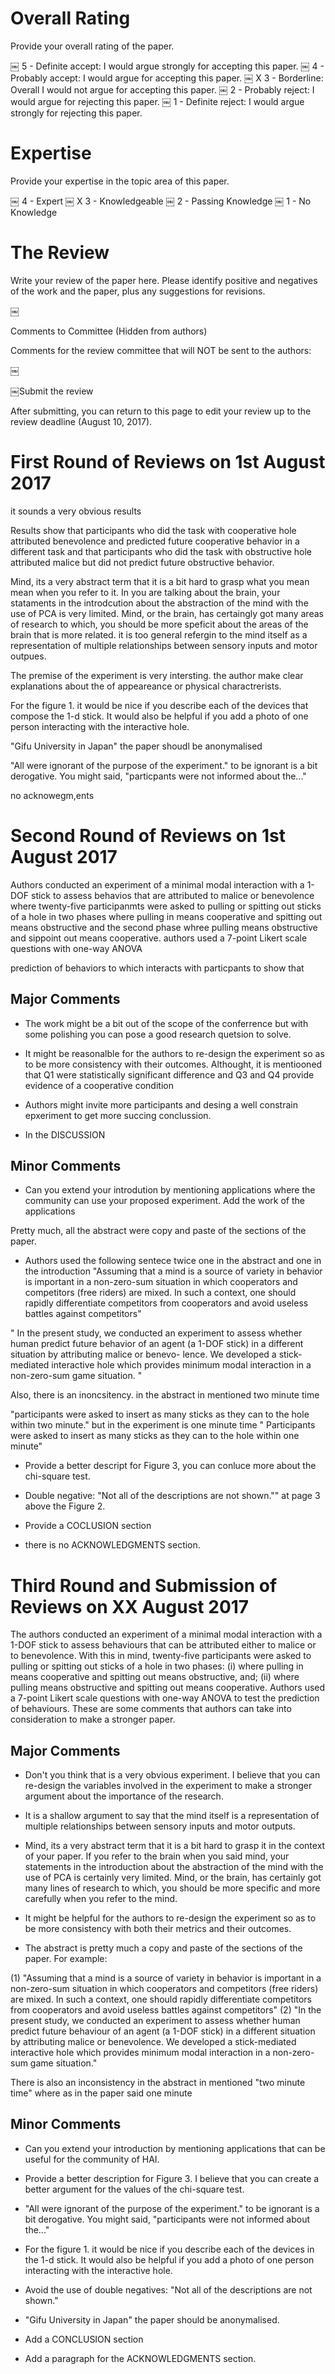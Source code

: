 # Overall Rating
Provide your overall rating of the paper.

￼		5 - 	Definite accept: I would argue strongly for accepting this paper.
￼		4 - 	Probably accept: I would argue for accepting this paper.
￼		X 3 - 	Borderline: Overall I would not argue for accepting this paper.
￼		2 - 	Probably reject: I would argue for rejecting this paper.
￼		1 - 	Definite reject: I would argue strongly for rejecting this paper.


# Expertise

Provide your expertise in the topic area of this paper.

￼		4 - 	Expert
￼		X 3 - 	Knowledgeable
￼		2 - 	Passing Knowledge
￼		1 - 	No Knowledge


# The Review

Write your review of the paper here. Please identify positive and negatives of the work and the paper, plus any suggestions for revisions.

￼



Comments to Committee (Hidden from authors)

Comments for the review committee that will NOT be sent to the authors:

￼

￼Submit the review

After submitting, you can return to this page to edit your review up to the review deadline (August 10, 2017).



# First Round of Reviews on 1st August 2017


it sounds a very obvious results

Results show that participants who did the task with cooperative
hole attributed benevolence and predicted future cooperative
behavior in a different task and that participants who did the
task with obstructive hole attributed malice but did not predict
future obstructive behavior.


Mind, its a very abstract term that it is a bit hard to grasp what you mean
mean when you refer to it. In you are talking about the brain,
your stataments in the introdcution about the abstraction of the mind with
the use of PCA is very limited. Mind, or the brain, has certaingly got many
areas of research to which, you should be more speficit about the areas
of the brain that is more related. it is too general refergin to the mind itself
as a representation of multiple relationships between sensory inputs and motor
outpues.



The premise of the experiment is very intersting. the author
make clear explanations about the
of appeareance or physical charactrerists.

For the figure 1. it would be nice if you describe each of the devices that compose
the 1-d stick. It would also be helpful if you add a photo of one person interacting
with the interactive hole.


"Gifu University in Japan" the paper shoudl be anonymalised


"All were ignorant of the purpose of the experiment." to be ignorant is a bit
derogative. You might said, "particpants were not informed about the..."


no acknowegm,ents



# Second Round of Reviews on 1st August 2017

Authors conducted an experiment of a minimal modal interaction with a 1-DOF stick
to assess behavios that are attributed to malice or   benevolence
where twenty-five participanmts
were asked to pulling or spitting out sticks of a hole   in two phases
where pulling in means cooperative and spitting out means obstructive
and the second phase whree pulling means obstructive and sippoint out
means cooperative.
authors used a 7-point Likert scale questions with one-way ANOVA



prediction of behaviors
to
which interacts with particpants to show that


## Major Comments

<!-- * Authors should be consistent when preseting reults, for instance
they propose the use of one-way ANOVE and they use t-test and
chi-square techines to show statistical significance. -->


* The work might be a bit out of the scope of the conferrence but
with some polishing you can pose a good research quetsion to solve.



* It might be reasonalble for the authors to re-design the experiment
so as to be more consistency with their outcomes.
Althought, it is mentiooned that Q1 were statistically significant difference
and Q3 and Q4 provide evidence of a cooperative condition

* Authors might invite more participants
and desing a well constrain epxeriment to get more succing
conclussion.




* In the DISCUSSION


## Minor Comments

* Can you extend your introdution by mentioning
applications where the community can use your proposed experiment.
Add the work of the applications

Pretty much, all the abstract were copy and paste of the sections of the
paper.

* Authors used the following sentece twice
one in the abstract and one in the introduction
"Assuming that a mind is a source of variety in behavior is
important in a non-zero-sum situation in which cooperators
and competitors (free riders) are mixed.
In such a context,
one should rapidly differentiate competitors from cooperators
and avoid useless battles against competitors"

"
In the present study, we conducted an experiment to assess
whether human predict future behavior of an agent (a 1-DOF
stick) in a different situation by attributing malice or benevo-
lence.
We developed a stick-mediated interactive hole which
provides minimum modal interaction in a non-zero-sum game
situation.
"

Also, there is an inoncsitency. in the abstract in mentioned
two minute time

"participants were asked to insert as
many sticks as they can to the hole within two minute."
but in the experiment is one minute time
"
Participants were asked to insert as many sticks as
they can to the hole within one minute"


* Provide a better descript for Figure 3, you can conluce more about the
chi-square test.


* Double negative: "Not all of the descriptions are not shown.""
at page 3 above the Figure 2.

* Provide a COCLUSION section
* there is no ACKNOWLEDGMENTS section.







# Third Round and Submission of Reviews on XX August 2017

The authors conducted an experiment of a minimal modal interaction with a 1-DOF stick
to assess behaviours that can be attributed either to malice or to benevolence.
With this in mind, twenty-five participants were asked to pulling or spitting out
sticks of a hole in two phases:
(i) where pulling in means cooperative and spitting out means obstructive, and;
(ii) where pulling means obstructive and spitting out means cooperative.
Authors used a 7-point Likert scale questions with one-way ANOVA to test the
prediction of behaviours.
These are some comments that authors can take into consideration to make a
stronger paper.


## Major Comments

* Don't you think that is a very obvious experiment. I believe that you can
re-design the variables involved in the experiment to make a stronger argument
about the importance of the research.

* It is a shallow argument to say that the mind itself is a representation
of multiple relationships between sensory inputs and motor outputs.

* Mind, its a very abstract term that it is a bit hard to grasp it
in the context of your paper. If you refer to the brain when you said mind,
your statements in the introduction about the abstraction of the mind with
the use of PCA is certainly very limited. Mind, or the brain, has certainly
got many lines of research to which, you should be more specific
and more carefully when you refer to the mind.

* It might be helpful for the authors to re-design the experiment
so as to be more consistency with both their metrics and their outcomes.

* The abstract is pretty much a copy and paste of the sections of the paper.
For example:

(1) "Assuming that a mind is a source of variety in behavior is
important in a non-zero-sum situation in which cooperators
and competitors (free riders) are mixed.
In such a context,
one should rapidly differentiate competitors from cooperators
and avoid useless battles against competitors"
(2) "In the present study, we conducted an experiment to assess
whether human predict future behaviour of an agent (a 1-DOF
stick) in a different situation by attributing malice or benevolence.
We developed a stick-mediated interactive hole which
provides minimum modal interaction in a non-zero-sum game
situation."

There is also an inconsistency in the abstract in mentioned
"two minute time" where as in the paper said one minute



## Minor Comments


* Can you extend your introduction by mentioning applications
that can be useful for the community of HAI.

* Provide a better description for Figure 3. I believe that you can create
a better argument for the values of the chi-square test.

* "All were ignorant of the purpose of the experiment." to be ignorant is a bit
derogative. You might said, "participants were not informed about the..."

* For the figure 1. it would be nice if you describe each of the devices in the
1-d stick. It would also be helpful if you add a photo of one person interacting
with the interactive hole.

* Avoid the use of double negatives: "Not all of the descriptions are not shown."

* "Gifu University in Japan" the paper should be anonymalised.

* Add a CONCLUSION section

* Add a paragraph for the ACKNOWLEDGMENTS section.
